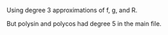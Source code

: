 Using degree 3 approximations of f, g, and R.

But polysin and polycos had degree 5 in the main file.